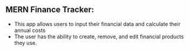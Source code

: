 ## MERN Finance Tracker:
- This app allows users to input their financial data and calculate their annual costs
- The user has the ability to create, remove, and edit financial products they use.
